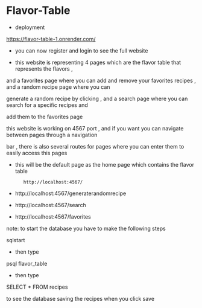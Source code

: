 # Flavor-Table

- deployment 

https://flavor-table-1.onrender.com/

- you can now register and login to see the full website

- this website is representing 4 pages which are the flavor table that represents the flavors ,

and a favorites page where you can add and remove your favorites recipes , and a random recipe page where you can 

generate a random recipe by clicking , and a search page where you can search for a specific recipes and 

add them to the favorites page


this website is working on 4567 port , and if you want you can navigate between pages through a navigation

bar , there is also several routes for pages where you can enter them to easily access this pages 

- this will be the default page as the home page which contains the flavor table 

         http://localhost:4567/              

- http://localhost:4567/generaterandomrecipe

- http://localhost:4567/search

- http://localhost:4567/favorites

note: to start the database you have to make the following steps 

sqlstart

- then type

psql flavor_table

- then type 

SELECT * FROM recipes

to see the database saving the recipes when you click save